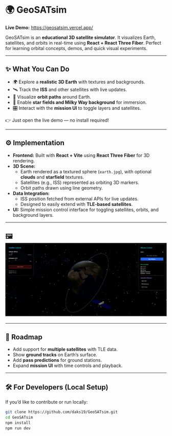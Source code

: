 # 🌍 GeoSATsim

**Live Demo:** https://geosatsim.vercel.app/

GeoSATsim is an **educational 3D satellite simulator**. It visualizes Earth, satellites, and orbits in real-time using **React + React Three Fiber**. Perfect for learning orbital concepts, demos, and quick visual experiments.

---

## ✨ What You Can Do

- 🌍 Explore a **realistic 3D Earth** with textures and backgrounds.  
- 🛰️ Track the **ISS** and other satellites with live updates.  
- 🔭 Visualize **orbit paths** around Earth.  
- 🌌 Enable **star fields and Milky Way background** for immersion.  
- 🎛️ Interact with the **mission UI** to toggle layers and satellites.  

👉 Just open the live demo — no install required!

---

## ⚙️ Implementation

- **Frontend:** Built with **React + Vite** using **React Three Fiber** for 3D rendering.  
- **3D Scene:**  
  - Earth rendered as a textured sphere (`earth.jpg`), with optional **clouds** and **starfield** textures.  
  - Satellites (e.g., ISS) represented as orbiting 3D markers.  
  - Orbit paths drawn using line geometry.  
- **Data Integration:**  
  - ISS position fetched from external APIs for live updates.  
  - Designed to easily extend with **TLE-based satellites**.  
- **UI:** Simple mission control interface for toggling satellites, orbits, and background layers.  

---

## 🖼️ ![alt text](<Screenshot 2025-08-30 142003.png>)


---

## 🔮 Roadmap

- Add support for **multiple satellites** with TLE data.  
- Show **ground tracks** on Earth’s surface.  
- Add **pass predictions** for ground stations.  
- Expand **mission UI** with time controls and playback.  

---

## 🛠️ For Developers (Local Setup)

If you’d like to contribute or run locally:

```bash
git clone https://github.com/daks19/GeoSATsim.git
cd GeoSATsim
npm install
npm run dev
